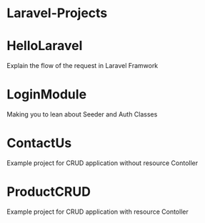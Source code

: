 # Laravel-Projects

# HelloLaravel
Explain the flow of the request in Laravel Framwork

# LoginModule
Making you to lean about Seeder and Auth Classes

# ContactUs
Example project for CRUD application without resource Contoller

# ProductCRUD
Example project for CRUD application with resource Contoller
